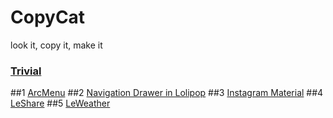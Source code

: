 # CopyCat
look it, copy it, make it 

### [Trivial](https://github.com/LLin233/Le-Lib-For-Android)

##1 [ArcMenu](https://github.com/LLin233/CC_ArcMenu)
##2 [Navigation Drawer in Lolipop](https://github.com/LLin233/Le_CodePath/tree/master/MaterialDesign/navigationdrawer)
##3 [Instagram Material](https://github.com/LLin233/Le_CodePath/tree/master/MaterialDesign/instagrammaterial)
##4 [LeShare](https://github.com/LLin233/LeShare)
##5 [LeWeather](https://github.com/LLin233/LeWeatherT)
